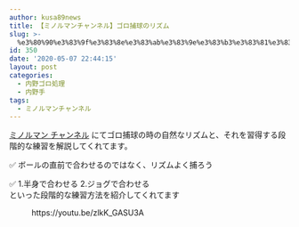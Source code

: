 ```yaml
---
author: kusa89news
title: 【ミノルマンチャンネル】ゴロ捕球のリズム
slug: >-
  %e3%80%90%e3%83%9f%e3%83%8e%e3%83%ab%e3%83%9e%e3%83%b3%e3%83%81%e3%83%a3%e3%83%b3%e3%83%8d%e3%83%ab%e3%80%91%e3%82%b4%e3%83%ad%e6%8d%95%e7%90%83%e3%81%ae%e3%83%aa%e3%82%ba%e3%83%a0
id: 350
date: '2020-05-07 22:44:15'
layout: post
categories:
  - 内野ゴロ処理
  - 内野手
tags:
  - ミノルマンチャンネル
---
```


[ミノルマン チャンネル](https://www.youtube.com/channel/UCZ7wA1SgkVC4-_fi8Aj9gRQ) にてゴロ捕球の時の自然なリズムと、それを習得する段階的な練習を解説してくれてます。

✅ ボールの直前で合わせるのではなく、リズムよく捕ろう

✅ 1.半身で合わせる 2.ジョグで合わせる  
といった段階的な練習方法を紹介してくれてます

<figure class="wp-block-embed-youtube wp-block-embed is-type-video is-provider-youtube wp-embed-aspect-16-9 wp-has-aspect-ratio">

<div class="wp-block-embed__wrapper">https://youtu.be/zlkK_GASU3A</div>

</figure>